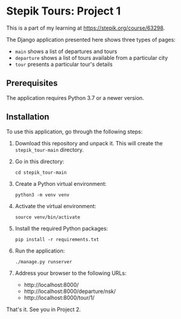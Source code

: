 # Stepik Tours: Project 1

This is a part of my learning at https://stepik.org/course/63298.

The Django application presented here shows three types of pages:

- ``main`` shows a list of departures and tours
- ``departure`` shows a list of tours available from a particular city
-  ``tour`` presents a particular tour's details

## Prerequisites

The application requires Python 3.7 or a newer version.

## Installation

To use this application, go through the following steps:

1. Download this repository and unpack it. This will create the ``stepik_tour-main`` directory.
0. Go in this directory:

    ```bazaar
    cd stepik_tour-main
    ```

0. Create a Python virtual environment:

    ```bazaar
    python3 -m venv venv
    ```
   
0. Activate the virtual environment:

    ```bazaar
    source venv/bin/activate
    ```
   
0. Install the required Python packages:

    ```bazaar
    pip install -r requirements.txt
    ```
   
0. Run the application:

    ```bazaar
    ./manage.py runserver
    ```
   
0. Address your browser to the following URLs:

    -   http://localhost:8000/
    -   http://localhost:8000/departure/nsk/
    -   http://localhost:8000/tour/1/
    
That's it. See you in Project 2.
